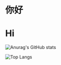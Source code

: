 # 你好 #
# Hi #
![Anurag's GitHub stats](https://github-readme-stats.vercel.app/api?username=stephen-zeng&show_icons=true&theme=gotham)

![Top Langs](https://github-readme-stats.vercel.app/api/top-langs/?username=stephen-zeng&layout=donut-vertical)
